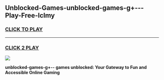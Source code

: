 
## Unblocked-Games-unblocked-games-g+---Play-Free-lclmy
<h3>
<a href="https://premium76.site?title=unblocked-games-g+--&ref=23A">CLICK TO PLAY</a></h3>
<hr>

<h3>
<a href="https://premium76.site?title=unblocked-games-g+--&ref=23A">CLICK 2 PLAY</a>
  
</h3>

<a href="https://premium76.site?title=unblocked-games-g+--&ref=23A"><img src="https://clearcache.store/games.png"></a>


**unblocked-games-g+-- games unblocked: Your Gateway to Fun and Accessible Online Gaming**
